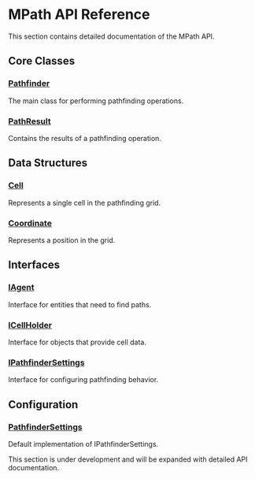 # MPath API Reference

This section contains detailed documentation of the MPath API.

## Core Classes

### [Pathfinder](Pathfinder.md)
The main class for performing pathfinding operations.

### [PathResult](PathResult.md)
Contains the results of a pathfinding operation.

## Data Structures

### [Cell](Cell.md)
Represents a single cell in the pathfinding grid.

### [Coordinate](Coordinate.md)
Represents a position in the grid.

## Interfaces

### [IAgent](IAgent.md)
Interface for entities that need to find paths.

### [ICellHolder](ICellHolder.md)
Interface for objects that provide cell data.

### [IPathfinderSettings](IPathfinderSettings.md)
Interface for configuring pathfinding behavior.

## Configuration

### [PathfinderSettings](PathfinderSettings.md)
Default implementation of IPathfinderSettings.

This section is under development and will be expanded with detailed API documentation. 